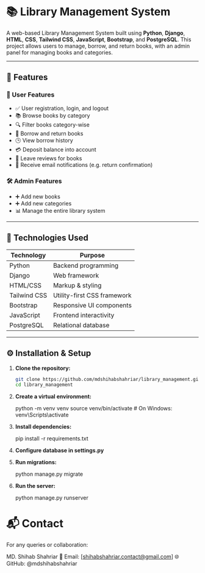 # 📚 Library Management System

A web-based Library Management System built using **Python**, **Django**, **HTML**, **CSS**, **Tailwind CSS**, **JavaScript**, **Bootstrap**, and **PostgreSQL**. This project allows users to manage, borrow, and return books, with an admin panel for managing books and categories.

---

## 🚀 Features

### 🧑 User Features
- ✅ User registration, login, and logout
- 📚 Browse books by category
- 🔍 Filter books category-wise
- 💼 Borrow and return books
- 🕒 View borrow history
- 💳 Deposit balance into account
- 📝 Leave reviews for books
- 📧 Receive email notifications (e.g. return confirmation)

### 🛠️ Admin Features
- ➕ Add new books
- ➕ Add new categories
- 📊 Manage the entire library system

---

## 🧰 Technologies Used

| Technology     | Purpose                      |
|----------------|------------------------------|
| Python         | Backend programming          |
| Django         | Web framework                |
| HTML/CSS       | Markup & styling             |
| Tailwind CSS   | Utility-first CSS framework  |
| Bootstrap      | Responsive UI components     |
| JavaScript     | Frontend interactivity       |
| PostgreSQL     | Relational database          |

---

## ⚙️ Installation & Setup

1. **Clone the repository:**

   ```bash
   git clone https://github.com/mdshihabshahriar/library_management.git
   cd library_management

2. **Create a virtual environment:**

    python -m venv venv
    source venv/bin/activate  # On Windows: venv\Scripts\activate

3. **Install dependencies:**

    pip install -r requirements.txt

4. **Configure database in settings.py**

5. **Run migrations:**

    python manage.py migrate

6. **Run the server:**

    python manage.py runserver


# 📬 Contact
For any queries or collaboration:

MD. Shihab Shahriar
📧 Email: [shihabshahriar.contact@gmail.com]
🌐 GitHub: @mdshihabshahriar


